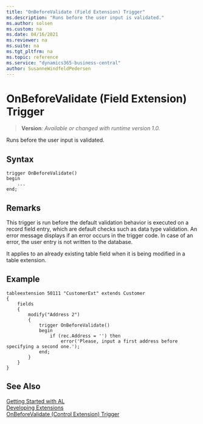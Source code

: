```yaml
---
title: "OnBeforeValidate (Field Extension) Trigger"
ms.description: "Runs before the user input is validated."
ms.author: solsen
ms.custom: na
ms.date: 04/16/2021
ms.reviewer: na
ms.suite: na
ms.tgt_pltfrm: na
ms.topic: reference
ms.service: "dynamics365-business-central"
author: SusanneWindfeldPedersen
---
```

[//]: # (START>DO_NOT_EDIT)
[//]: # (IMPORTANT:Do not edit any of the content between here and the END>DO_NOT_EDIT.)
[//]: # (Any modifications should be made in the .xml files in the ModernDev repo.)

# OnBeforeValidate (Field Extension) Trigger
> **Version**: _Available or changed with runtime version 1.0._

Runs before the user input is validated.


## Syntax
```
trigger OnBeforeValidate()
begin
    ...
end;
```



[//]: # (IMPORTANT: END>DO_NOT_EDIT)

## Remarks  

This trigger is run before the default validation behavior is executed on a record field entry, which are default checks such as data type validation. An error message displays if an error occurs in the trigger code. In case of an error, the user entry is not written to the database.  

It applies to an already existing table field when it is being modified in a table extension. 

## Example

```AL
tableextension 50111 "CustomerExt" extends Customer
{
    fields
    {
        modify("Address 2")
        {
            trigger OnBeforeValidate()
            begin
                if (rec.Address = '') then
                    error('Please, input a first address before specifying a second one.');
            end;
        }
    }
}

```

## See Also  
[Getting Started with AL](../../devenv-get-started.md)  
[Developing Extensions](../../devenv-dev-overview.md)  
[OnBeforeValidate (Control Extension) Trigger](../pagefieldextension/devenv-onbeforevalidate-pagefieldextension-trigger.md)
